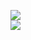 [![](https://img.shields.io/badge/Made%20With-Github%20Spray-lightgrey.svg?style=for-the-badge&logo=github)](https://github.com/Annihil/github-spray#683)  
[![](https://i.imgur.com/2DrTn0Z.gif)](https://github.com/Annihil/github-spray)